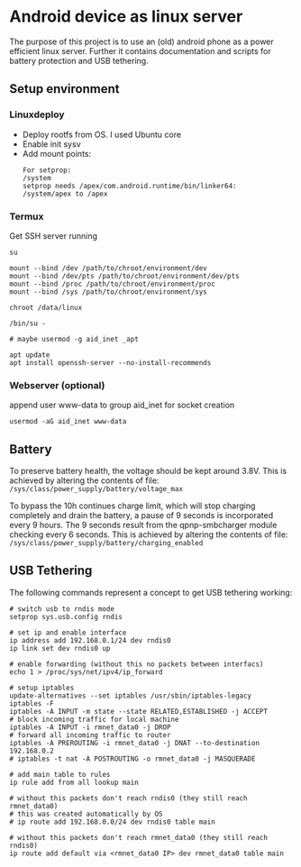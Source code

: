 # Android device as linux server

The purpose of this project is to use an (old) android phone as a power efficient linux server.
Further it contains documentation and scripts for battery protection and USB tethering.

## Setup environment

### Linuxdeploy

* Deploy rootfs from OS. I used Ubuntu core
* Enable init sysv
* Add mount points:
  ```
  For setprop:
  /system
  setprop needs /apex/com.android.runtime/bin/linker64:
  /system/apex to /apex
  ```


### Termux
Get SSH server running
```
su

mount --bind /dev /path/to/chroot/environment/dev
mount --bind /dev/pts /path/to/chroot/environment/dev/pts
mount --bind /proc /path/to/chroot/environment/proc
mount --bind /sys /path/to/chroot/environment/sys

chroot /data/linux

/bin/su -

# maybe usermod -g aid_inet _apt

apt update
apt install openssh-server --no-install-recommends
```

### Webserver (optional)
append user www-data to group aid_inet for socket creation

```
usermod -aG aid_inet www-data
```

## Battery

To preserve battery health, the voltage should be kept around 3.8V.
This is achieved by altering the contents of file:
`/sys/class/power_supply/battery/voltage_max`

To bypass the 10h continues charge limit, which will stop charging completely and drain the battery, a pause of 9 seconds is incorporated every 9 hours.
The 9 seconds result from the qpnp-smbcharger module checking every 6 seconds.
This is achieved by altering the contents of file:
`/sys/class/power_supply/battery/charging_enabled`


## USB Tethering

The following commands represent a concept to get USB tethering working:

```
# switch usb to rndis mode
setprop sys.usb.config rndis

# set ip and enable interface
ip address add 192.168.0.1/24 dev rndis0
ip link set dev rndis0 up

# enable forwarding (without this no packets between interfacs)
echo 1 > /proc/sys/net/ipv4/ip_forward

# setup iptables
update-alternatives --set iptables /usr/sbin/iptables-legacy
iptables -F
iptables -A INPUT -m state --state RELATED,ESTABLISHED -j ACCEPT
# block incoming traffic for local machine
iptables -A INPUT -i rmnet_data0 -j DROP
# forward all incoming traffic to router
iptables -A PREROUTING -i rmnet_data0 -j DNAT --to-destination 192.168.0.2
# iptables -t nat -A POSTROUTING -o rmnet_data0 -j MASQUERADE

# add main table to rules
ip rule add from all lookup main

# without this packets don't reach rndis0 (they still reach rmnet_data0)
# this was created automatically by OS
# ip route add 192.168.0.0/24 dev rndis0 table main

# without this packets don't reach rmnet_data0 (they still reach rndis0)
ip route add default via <rmnet_data0 IP> dev rmnet_data0 table main
```
